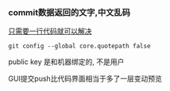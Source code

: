 ### commit数据返回的文字,中文乱码

[只需要一行代码就可以解决](https://blog.csdn.net/u012145252/article/details/81775362)

```
git config --global core.quotepath false
```



public key 是和机器绑定的, 不是用户

GUI提交push比代码界面相当于多了一层变动预览 


